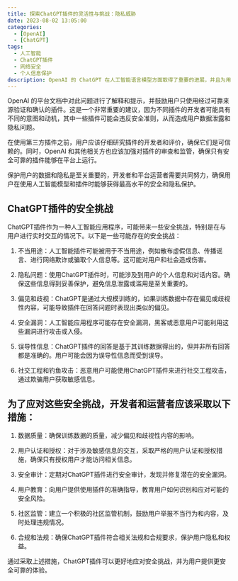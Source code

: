```yaml
---
title: 探索ChatGPT插件的灵活性与挑战：隐私威胁
date: 2023-08-02 13:05:00
categories:
  - [OpenAI]
  - [ChatGPT]
tags:
  - 人工智能
  - ChatGPT插件
  - 网络安全
  - 个人信息保护
description: OpenAI 的 ChatGPT 在人工智能语言模型方面取得了重要的进展，并且为用户提供了一个灵活有效的工具，可以用于模拟人类去生成特定的文字。但最近发生的事件凸显了一个非常关键的问题：网络开始出现了各种第三方的插件。虽然这些插件宣称可以大幅的改进chatgpt的功能，但它们也可能会造成严重的隐私和安全问题。
---
```


OpenAI 的平台文档中对此问题进行了解释和提示，并鼓励用户只使用经过可靠来源验证和确认的插件。这是一个非常重要的建议，因为不同插件的开发者可能具有不同的意图和动机，其中一些插件可能会违反安全准则，从而造成用户数据泄露和隐私问题。

在使用第三方插件之前，用户应该仔细研究插件的开发者和评价，确保它们是可信赖的。同时，OpenAI 和其他相关方也应该加强对插件的审查和监管，确保只有安全可靠的插件能够在平台上运行。

保护用户的数据和隐私是至关重要的，开发者和平台运营者需要共同努力，确保用户在使用人工智能模型和插件时能够获得最高水平的安全和隐私保护。

## ChatGPT插件的安全挑战

ChatGPT插件作为一种人工智能应用程序，可能带来一些安全挑战，特别是在与用户进行实时交互的情况下。以下是一些可能存在的安全挑战：

1. 不当用途：人工智能插件可能被用于不当用途，例如散布虚假信息、传播谣言、进行网络欺诈或骗取个人信息等。这可能对用户和社会造成伤害。

2. 隐私问题：使用ChatGPT插件时，可能涉及到用户的个人信息和对话内容。确保这些信息得到妥善保护，避免信息泄露或滥用是至关重要的。

3. 偏见和歧视：ChatGPT是通过大规模训练的，如果训练数据中存在偏见或歧视性内容，可能导致插件在回答问题时表现出类似的偏见。

4. 安全漏洞：人工智能应用程序可能存在安全漏洞，黑客或恶意用户可能利用这些漏洞进行攻击或入侵。

5. 误导性信息：ChatGPT插件的回答是基于其训练数据得出的，但并非所有回答都是准确的。用户可能会因为误导性信息而受到误导。

6. 社交工程和钓鱼攻击：恶意用户可能使用ChatGPT插件来进行社交工程攻击，通过欺骗用户获取敏感信息。

## 为了应对这些安全挑战，开发者和运营者应该采取以下措施：

1. 数据质量：确保训练数据的质量，减少偏见和歧视性内容的影响。

2. 用户认证和授权：对于涉及敏感信息的交互，采取严格的用户认证和授权措施，确保只有授权用户才能访问相关信息。

3. 安全审计：定期对ChatGPT插件进行安全审计，发现并修复潜在的安全漏洞。

4. 用户教育：向用户提供使用插件的准确指导，教育用户如何识别和应对可能的安全风险。

5. 社区监管：建立一个积极的社区监管机制，鼓励用户举报不当行为和内容，及时处理违规情况。

6. 合规和法规：确保ChatGPT插件符合相关法规和合规要求，保护用户隐私和权益。

通过采取上述措施，ChatGPT插件可以更好地应对安全挑战，并为用户提供更安全可靠的体验。
